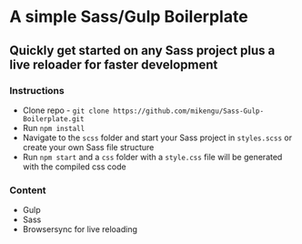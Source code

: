 # A simple Sass/Gulp Boilerplate

## Quickly get started on any Sass project plus a live reloader for faster development

### Instructions

* Clone repo - `git clone https://github.com/mikengu/Sass-Gulp-Boilerplate.git`
* Run `npm install`
* Navigate to the `scss` folder and start your Sass project in `styles.scss` or create your own Sass file structure
* Run `npm start` and a `css` folder with a `style.css` file will be generated with the compiled css code

### Content

* Gulp
* Sass
* Browsersync for live reloading
